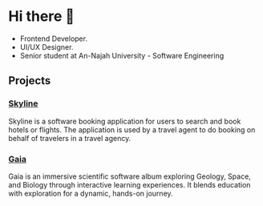 # Hi there 👋

* Frontend Developer.
* UI/UX Designer.
* Senior student at An-Najah University - Software Engineering

## Projects

### [Skyline](https://github.com/Matthewkai234/Skyline)
Skyline is a software booking application for users to search and book hotels or flights. The application is used by a travel agent to do booking on behalf of travelers in a travel agency.

### [Gaia](https://github.com/Matthewkai234/Gaia)
Gaia is an immersive scientific software album exploring Geology, Space, and Biology through interactive learning experiences. It blends education with exploration for a dynamic, hands-on journey.
